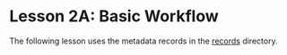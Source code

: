 Lesson 2A: Basic Workflow
=========================

The following lesson uses the metadata records in the [records](records)
directory.
